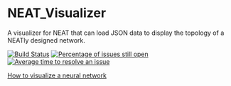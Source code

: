 # NEAT_Visualizer
A visualizer for NEAT that can load JSON data to display the topology of a NEATly designed network.

[![Build Status](https://travis-ci.org/IDPA-2016-NEAT-CNN/NEAT_Visualizer.svg?branch=development)](https://travis-ci.org/IDPA-2016-NEAT-CNN/NEAT_Visualizer)
[![Percentage of issues still open](http://isitmaintained.com/badge/open/IDPA-2016-NEAT-CNN/NEAT_Visualizer.svg)](http://isitmaintained.com/project/IDPA-2016-NEAT-CNN/NEAT_Visualizer "Percentage of issues still open")
[![Average time to resolve an issue](http://isitmaintained.com/badge/resolution/IDPA-2016-NEAT-CNN/NEAT_Visualizer.svg)](http://isitmaintained.com/project/IDPA-2016-NEAT-CNN/NEAT_Visualizer "Average time to resolve an issue")

[How to visualize a neural network](http://arxiv.org/pdf/1311.2901v3.pdf)
